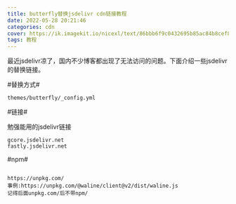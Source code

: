 ```yaml
---
title: butterfly替换jsdelivr cdn链接教程
date: 2022-05-28 20:21:46
categories: cdn
cover: https://ik.imagekit.io/nicexl/text/86bbb6f9c0432695b85ac84b8cef8e24_edit_34429706274886_0VG-_qWcm.png
tags: 教程
---
```

最近jsdelivr凉了，国内不少博客都出现了无法访问的问题。下面介绍一些jsdelivr的替换链接。

#替换方式#

```mermaid
themes/butterfly/_config.yml
```

#链接#

勉强能用的jsdelivr链接

```mermaid
gcore.jsdelivr.net
fastly.jsdelivr.net
```

#npm#

```

https://unpkg.com/
事例:https://unpkg.com/@waline/client@v2/dist/waline.js
记得后面unpkg.com/后不带npm/
```
